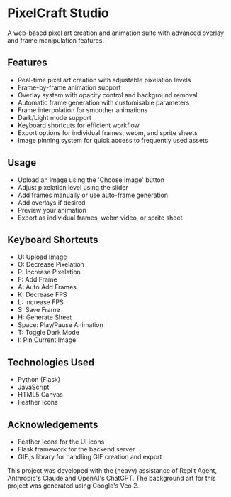 # PixelCraft Studio

A web-based pixel art creation and animation suite with advanced overlay and frame manipulation features.


## Features

- Real-time pixel art creation with adjustable pixelation levels
- Frame-by-frame animation support
- Overlay system with opacity control and background removal
- Automatic frame generation with customisable parameters
- Frame interpolation for smoother animations
- Dark/Light mode support
- Keyboard shortcuts for efficient workflow
- Export options for individual frames, webm, and sprite sheets
- Image pinning system for quick access to frequently used assets

## Usage

- Upload an image using the 'Choose Image' button
- Adjust pixelation level using the slider
- Add frames manually or use auto-frame generation
- Add overlays if desired
- Preview your animation
- Export as individual frames, webm video, or sprite sheet

## Keyboard Shortcuts

- U: Upload Image
- O: Decrease Pixelation
- P: Increase Pixelation
- F: Add Frame
- A: Auto Add Frames
- K: Decrease FPS
- L: Increase FPS
- S: Save Frame
- H: Generate Sheet
- Space: Play/Pause Animation
- T: Toggle Dark Mode
- I: Pin Current Image

## Technologies Used

- Python (Flask)
- JavaScript
- HTML5 Canvas
- Feather Icons

## Acknowledgements

- Feather Icons for the UI icons
- Flask framework for the backend server
- GIF.js library for handling GIF creation and export

This project was developed with the (heavy) assistance of Replit Agent, Anthropic's Claude and OpenAI's ChatGPT. The background art for this project was generated using Google's Veo 2.
